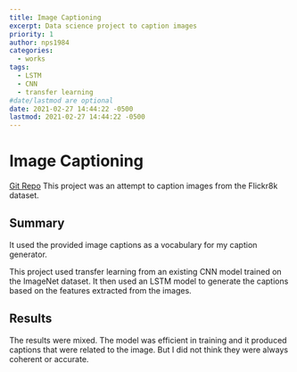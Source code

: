 ```yaml
---
title: Image Captioning
excerpt: Data science project to caption images
priority: 1
author: nps1984
categories:
  - works
tags:
  - LSTM
  - CNN
  - transfer learning
#date/lastmod are optional
date: 2021-02-27 14:44:22 -0500
lastmod: 2021-02-27 14:44:22 -0500
---
```


# Image Captioning
[Git Repo](https://github.com/nps1984/DSC680/tree/main/image-captioning)
This project was an attempt to caption images from the Flickr8k dataset. 

## Summary 
It used the provided image captions as a vocabulary for my caption generator. 
 
This project used transfer learning from an existing CNN model trained on the ImageNet dataset.
It then used an LSTM model to generate the captions based on the features extracted from the images.

## Results
The results were mixed. The model was efficient in training and it produced captions that were related to the image. 
But I did not think they were always coherent or accurate. 
 


